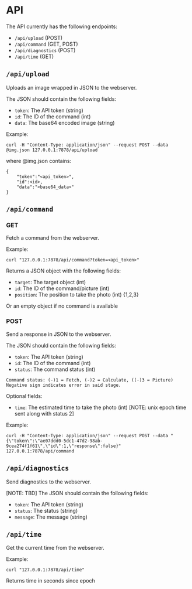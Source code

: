 # API
The API currently has the following endpoints:

- `/api/upload` (POST)
- `/api/command` (GET, POST)
- `/api/diagnostics` (POST)
- `/api/time` (GET)

## `/api/upload`
Uploads an image wrapped in JSON to the webserver.

The JSON should contain the following fields:

- `token`: The API token (string)
- `id`: The ID of the command (int)
- `data`: The base64 encoded image (string)

Example:
```
curl -H "Content-Type: application/json" --request POST --data @img.json 127.0.0.1:7878/api/upload
```
where @img.json contains:
```
{
    "token":"<api_token>",
    "id":<id>,
    "data":"<base64_data>"
}
```

## `/api/command`
### GET
Fetch a command from the webserver.

Example:
```
curl "127.0.0.1:7878/api/command?token=<api_token>"
```

Returns a JSON object with the following fields:
- `target`: The target object (int)
- `id`: The ID of the command/picture (int)
- `position`: The position to take the photo (int) {1,2,3}

Or an empty object if no command is available

### POST
Send a response in JSON to the webserver.

The JSON should contain the following fields:

- `token`: The API token (string)
- `id`: The ID of the command (int)
- `status`: The command status (int)
```
Command status: (-)1 = Fetch, (-)2 = Calculate, ((-)3 = Picture)
Negative sign indicates error in said stage.
```

Optional fields:
- `time`: The estimated time to take the photo (int) [NOTE: unix epoch time sent along with status 2]

Example:
```
curl -H "Content-Type: application/json" --request POST --data "{\"token\":\"ae07ddd0-5dc1-47d2-98ab-9cea274f1f61\",\"id\":1,\"response\":false}" 127.0.0.1:7878/api/command
```

## `/api/diagnostics`
Send diagnostics to the webserver.

[NOTE: TBD] The JSON should contain the following fields:

- `token`: The API token (string)
- `status`: The status (string)
- `message`: The message (string)

## `/api/time`
Get the current time from the webserver.

Example:
```
curl "127.0.0.1:7878/api/time"
```

Returns time in seconds since epoch


